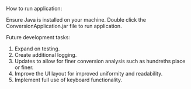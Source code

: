 How to run application:

Ensure Java is installed on your machine.
Double click the ConversionApplication.jar file to run application.



Future development tasks:

1. Expand on testing.
2. Create additional logging.
3. Updates to allow for finer conversion analysis such as hundreths place or finer.
4. Improve the UI layout for improved uniformity and readability.
5. Implement full use of keyboard functionality.